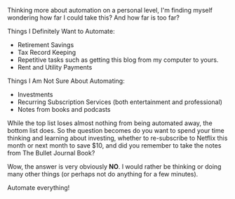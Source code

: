 Thinking more about automation on a personal level, I'm finding myself wondering how far I could take this? And how far is too far?

Things I Definitely Want to Automate:
- Retirement Savings
- Tax Record Keeping
- Repetitive tasks such as getting this blog from my computer to yours.
- Rent and Utility Payments

Things I Am Not Sure About Automating:
- Investments
- Recurring Subscription Services (both entertainment and professional)
- Notes from books and podcasts

While the top list loses almost nothing from being automated away, the bottom list does. So the question becomes do you want to spend your time thinking and learning about investing, whether to re-subscribe to Netflix this month or next month to save $10, and did you remember to take the notes from The Bullet Journal Book?

Wow, the answer is very obviously **NO**. I would rather be thinking or doing many other things (or perhaps not do anything for a few minutes).  

Automate everything!
